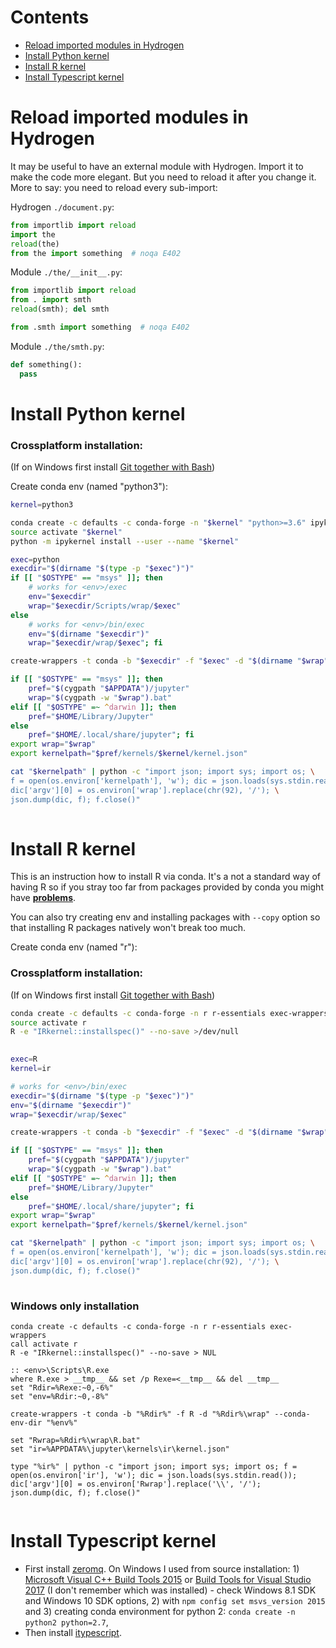 # Contents

* [Reload imported modules in Hydrogen](#reload-imported-modules-in-hydrogen)
* [Install Python kernel](#install-python-kernel)
* [Install R kernel](#install-r-kernel)
* [Install Typescript kernel](#install-typescript-kernel)


# Reload imported modules in Hydrogen

It may be useful to have an external module with Hydrogen. Import it to make the code more elegant. But you need to reload it after you change it. More to say: you need to reload every sub-import:

Hydrogen `./document.py`:

```py
from importlib import reload
import the
reload(the)
from the import something  # noqa E402
```

Module `./the/__init__.py`:

```py
from importlib import reload
from . import smth
reload(smth); del smth

from .smth import something  # noqa E402
```

Module `./the/smth.py`:

```py
def something():
  pass
```


# Install Python kernel

### Crossplatform installation:

(If on Windows first install [Git together with Bash](https://git-scm.com/downloads))

Create conda env (named "python3"):

```bash
kernel=python3

conda create -c defaults -c conda-forge -n "$kernel" "python>=3.6" ipykernel exec-wrappers
source activate "$kernel"
python -m ipykernel install --user --name "$kernel"

exec=python
execdir="$(dirname "$(type -p "$exec")")"
if [[ "$OSTYPE" == "msys" ]]; then
    # works for <env>/exec
    env="$execdir"
    wrap="$execdir/Scripts/wrap/$exec"
else
    # works for <env>/bin/exec
    env="$(dirname "$execdir")"
    wrap="$execdir/wrap/$exec"; fi

create-wrappers -t conda -b "$execdir" -f "$exec" -d "$(dirname "$wrap")" --conda-env-dir "$env"

if [[ "$OSTYPE" == "msys" ]]; then
    pref="$(cygpath "$APPDATA")/jupyter"
    wrap="$(cygpath -w "$wrap").bat"
elif [[ "$OSTYPE" =~ ^darwin ]]; then
    pref="$HOME/Library/Jupyter"
else
    pref="$HOME/.local/share/jupyter"; fi
export wrap="$wrap"
export kernelpath="$pref/kernels/$kernel/kernel.json"

cat "$kernelpath" | python -c "import json; import sys; import os; \
f = open(os.environ['kernelpath'], 'w'); dic = json.loads(sys.stdin.read()); \
dic['argv'][0] = os.environ['wrap'].replace(chr(92), '/'); \
json.dump(dic, f); f.close()"
 
```



# Install R kernel

This is an instruction how to install R via conda. It's a not a standard way of having R so if you stray too far from packages provided by conda you might have [**problems**](https://community.rstudio.com/t/using-r-and-conda/10960).

You can also try creating env and installing packages with `--copy` option so that installing R packages natively won't break too much.

Create conda env (named "r"):

### Crossplatform installation:

(If on Windows first install [Git together with Bash](https://git-scm.com/downloads))

```bash
conda create -c defaults -c conda-forge -n r r-essentials exec-wrappers
source activate r
R -e "IRkernel::installspec()" --no-save >/dev/null
 
```

```bash
exec=R
kernel=ir

# works for <env>/bin/exec
execdir="$(dirname "$(type -p "$exec")")"
env="$(dirname "$execdir")"
wrap="$execdir/wrap/$exec"

create-wrappers -t conda -b "$execdir" -f "$exec" -d "$(dirname "$wrap")" --conda-env-dir "$env"

if [[ "$OSTYPE" == "msys" ]]; then
    pref="$(cygpath "$APPDATA")/jupyter"
    wrap="$(cygpath -w "$wrap").bat"
elif [[ "$OSTYPE" =~ ^darwin ]]; then
    pref="$HOME/Library/Jupyter"
else
    pref="$HOME/.local/share/jupyter"; fi
export wrap="$wrap"
export kernelpath="$pref/kernels/$kernel/kernel.json"

cat "$kernelpath" | python -c "import json; import sys; import os; \
f = open(os.environ['kernelpath'], 'w'); dic = json.loads(sys.stdin.read()); \
dic['argv'][0] = os.environ['wrap'].replace(chr(92), '/'); \
json.dump(dic, f); f.close()"
 
```


### Windows only installation

```batch
conda create -c defaults -c conda-forge -n r r-essentials exec-wrappers
call activate r
R -e "IRkernel::installspec()" --no-save > NUL

```

```batch
:: <env>\Scripts\R.exe
where R.exe > __tmp__ && set /p Rexe=<__tmp__ && del __tmp__
set "Rdir=%Rexe:~0,-6%"
set "env=%Rdir:~0,-8%"

create-wrappers -t conda -b "%Rdir%" -f R -d "%Rdir%\wrap" --conda-env-dir "%env%"

set "Rwrap=%Rdir%\wrap\R.bat"
set "ir=%APPDATA%\jupyter\kernels\ir\kernel.json"

type "%ir%" | python -c "import json; import sys; import os; f = open(os.environ['ir'], 'w'); dic = json.loads(sys.stdin.read()); dic['argv'][0] = os.environ['Rwrap'].replace('\\', '/'); json.dump(dic, f); f.close()"
 
```


# Install Typescript kernel

* First install [zeromq](https://github.com/zeromq/zeromq.js/). On Windows I used from source installation: 1) [Microsoft Visual C++ Build Tools 2015](http://go.microsoft.com/fwlink/?LinkId=691126) or [Build Tools for Visual Studio 2017](https://www.visualstudio.com/thank-you-downloading-visual-studio/?sku=BuildTools&rel=15) (I don't remember which was installed) - check Windows 8.1 SDK and Windows 10 SDK options, 2) with `npm config set msvs_version 2015` and 3) creating conda environment for python 2: `conda create -n python2 python=2.7`,
* Then install [itypescript](https://www.npmjs.com/package/itypescript).

